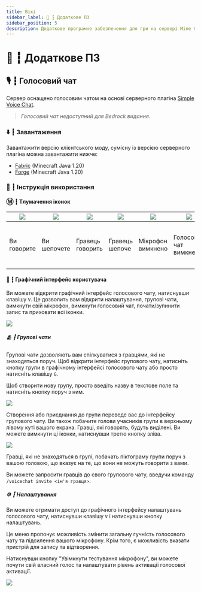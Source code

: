 ```yaml
---
title: Вікі
sidebar_label: 🧬 ┇ Додаткове ПЗ
sidebar_position: 5
description: Додаткове програмне забезпечення для гри на сервері Mine Count.
---
```


# 🧬 ┇ Додаткове ПЗ

## 🎙️ ┇ Голосовий чат

Сервер оснащено голосовим чатом на основі серверного плагіна [Simple Voice Chat](https://github.com/henkelmax/simple-voice-chat).

> *Голосовий чат недоступний для Bedrock видання.*

### ⬇️ ┇ Завантаження

Завантажити версію клієнтського моду, сумісну із версією серверного плагіна можна завантажити нижче:

- [Fabric](https://sharemods.com/aore0uns838a/voicechat-fabric-1.20-2.4.9.jar.html) (Minecraft Java 1.20)
- [Forge](https://sharemods.com/cfkz4glsfc17/voicechat-forge-1.20-2.4.9.jar.html) (Minecraft Java 1.20)

### 📖 ┇ Інструкція використання

#### Ⓜ️ ┇ Тлумачення іконок

|![](https://i.imgur.com/FZD3ohs.png)|![](https://i.imgur.com/BJt2YAL.png)|![](https://i.imgur.com/lmN6ydy.png)|![](https://i.imgur.com/Felj73b.png)|![](https://i.imgur.com/dI3pfmA.png)|![](https://i.imgur.com/MZRBqra.png)|![](https://i.imgur.com/Lv3K6tC.png)|
|-|-|-|-|-|-|-|
|Ви говорите|Ви шепочете|Гравець говорить|Гравець шепоче|Мікрофон вимкнено|Голосовий чат вимкнено|Голосовий чат не підключено<br/>Голосовий чат не встановлено|

#### 🔮 ┇ Графічний інтерфейс користувача

Ви можете відкрити графічний інтерфейс голосового чату, натиснувши клавішу `V`.
Це дозволить вам відкрити налаштування, групові чати, вимкнути свій мікрофон, вимкнути голосовий чат, почати/зупинити запис та приховати всі іконки.

![](https://i.imgur.com/TCCHTl8.png)

##### 🫂 ┇ Групові чати

Групові чати дозволяють вам спілкуватися з гравцями, які не знаходяться поруч.
Щоб відкрити інтерфейс групового чату, натисніть кнопку групи в графічному інтерфейсі голосового чату або просто натисніть клавішу `G`.

Щоб створити нову групу, просто введіть назву в текстове поле та натисніть кнопку поруч з ним.

![](https://i.imgur.com/FihRdNd.png)

Створення або приєднання до групи переведе вас до інтерфейсу групового чату.
Ви також побачите голови учасників групи в верхньому лівому куті вашого екрана.
Гравці, які говорять, будуть виділені.
Ви можете вимкнути ці іконки, натиснувши третю кнопку зліва.

![](https://i.imgur.com/ZVSfBms.png)

Гравці, які не знаходяться в групі, побачать піктограму групи поруч з вашою головою, що вказує на те, що вони не можуть говорити з вами.

Ви можете запросити гравців до свого групового чату, введучи команду `/voicechat invite <ім'я гравця>`.

##### ⚙️ ┇ Налаштування

Ви можете отримати доступ до графічного інтерфейсу налаштувань голосового чату, натиснувши клавішу `V` і натиснувши кнопку налаштувань.

Це меню пропонує можливість змінити загальну гучність голосового чату та підсилення вашого мікрофону.
Крім того, є можливість вказати пристрій для запису та відтворення.

Натиснувши кнопку "Увімкнути тестування мікрофону", ви можете почути свій власний голос та налаштувати рівень активації голосової активації.

![](https://i.imgur.com/TMyfSYU.png)

